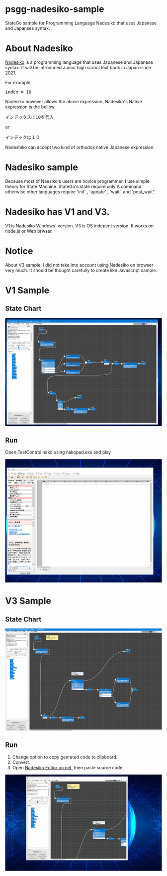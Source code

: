 # psgg-nadesiko-sample
StateGo sample for Programming Language Nadesiko that uses Japanese and Japanses syntax.

# About Nadesiko

[Nadesiko](https://nadesi.com/) is a programming language that uses Japanese and Japanese syntax.
It will be introduced Junior high scrool text book in Japan since 2021.

For example,
<pre>
index = 10
</pre>
Nadesiko however allows the above expression, Nadesiko's Native expression is the bellow.
<pre>
インデックスに10を代入
</pre>
or 
<pre>
インデックは１０
</pre>
Nadeshiko can accept two kind of orthodox native Japanese expression.

# Nadesiko sample

Because most of Naesiko's users are novice programmer, I use simple theory for State Machine.
StateGo's state require only A command otherwise other languages require 'init' , 'update' , 'wait', and 'post_wait".

# Nadesiko has V1 and V3.

V1 is Nadesiko Windows' version.
V3 is OS indepent version. It works on node.js or Web brwser.

# Notice

About V3 sample, I did not take into account using Nadesiko on browser very much. It should be thought carefully to create like Javascript sample.

# V1 Sample

## State Chart
![](https://raw.githubusercontent.com/NNNIC/psgg-nadesiko-sample/master/wiki/v1.png)

## Run

Open TestControl.nako using nakopad.exe and play

![](https://raw.githubusercontent.com/NNNIC/psgg-nadesiko-sample/master/wiki/v1play.gif)


# V3 Sample

## State Chart
![](https://raw.githubusercontent.com/NNNIC/psgg-nadesiko-sample/master/wiki/v3.png)

## Run

1. Change option to copy genrated code to clipboard.
2. Convert.
3. Open [Nadesiko Editor on net](), then paste source code.

![](https://raw.githubusercontent.com/NNNIC/psgg-nadesiko-sample/master/wiki/v3play.gif)

